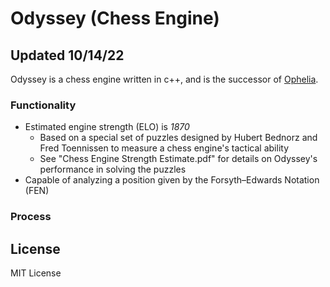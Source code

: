 # Odyssey (Chess Engine)

## Updated 10/14/22

Odyssey is a chess engine written in c++, and is the successor of [Ophelia](https://github.com/MVP-Harry/Ophelia).

### Functionality
* Estimated engine strength (ELO) is *1870*
    * Based on a special set of puzzles designed by Hubert Bednorz and Fred Toennissen to measure a chess engine's tactical ability
    * See "Chess Engine Strength Estimate.pdf" for details on Odyssey's performance in solving the puzzles
* Capable of analyzing a position given by the Forsyth–Edwards Notation (FEN)

### Process

## License
MIT License
